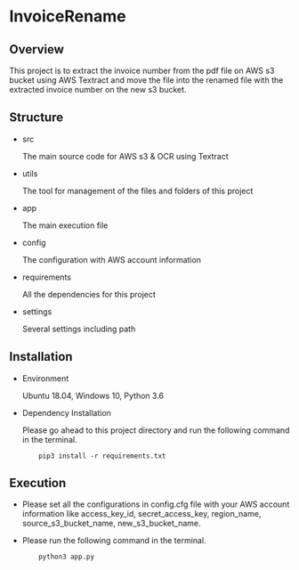 # InvoiceRename

## Overview

This project is to extract the invoice number from the pdf file on AWS s3 bucket using AWS Textract and move the file into
the renamed file with the extracted invoice number on the new s3 bucket.

## Structure

- src

    The main source code for AWS s3 & OCR using Textract

- utils

    The tool for management of the files and folders of this project
    
- app

    The main execution file
    
- config

    The configuration with AWS account information

- requirements

    All the dependencies for this project
    
- settings

    Several settings including path
    
## Installation

- Environment

    Ubuntu 18.04, Windows 10, Python 3.6
    
- Dependency Installation

    Please go ahead to this project directory and run the following command in the terminal.
    ```
        pip3 install -r requirements.txt
    ```

## Execution

- Please set all the configurations in config.cfg file with your AWS account information like access_key_id, secret_access_key,
region_name, source_s3_bucket_name, new_s3_bucket_name.

- Please run the following command in the terminal.

    ```
        python3 app.py
    ```
 